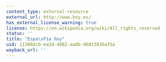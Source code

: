 ```yaml
---
content_type: external-resource
external_url: http://www.hoy.es/
has_external_license_warning: true
license: https://en.wikipedia.org/wiki/All_rights_reserved
status: ''
title: "Espa\xF1a hoy"
uid: 11308dcb-ea3d-4082-aa0b-96013836a35a
wayback_url: ''
---
```

